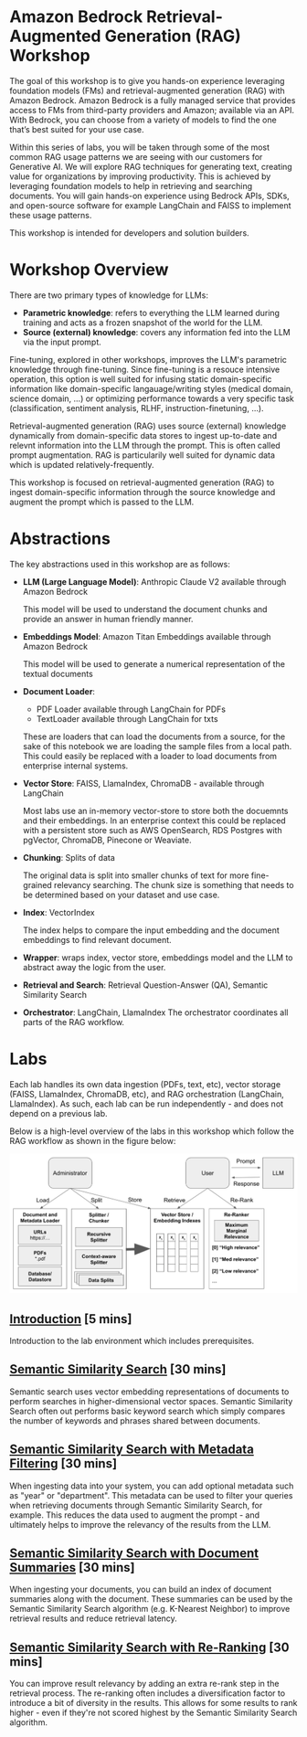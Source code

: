 # Amazon Bedrock Retrieval-Augmented Generation (RAG) Workshop

The goal of this workshop is to give you hands-on experience leveraging foundation models (FMs) and retrieval-augmented generation (RAG) with Amazon Bedrock. Amazon Bedrock is a fully managed service that provides access to FMs from third-party providers and Amazon; available via an API. With Bedrock, you can choose from a variety of models to find the one that’s best suited for your use case.

Within this series of labs, you will be taken through some of the most common RAG usage patterns we are seeing with our customers for Generative AI. We will explore RAG techniques for generating text, creating value for organizations by improving productivity. This is achieved by leveraging foundation models to help in retrieving and searching documents. You will gain hands-on experience using Bedrock APIs, SDKs, and open-source software for example LangChain and FAISS to implement these usage patterns.

This workshop is intended for developers and solution builders.

# Workshop Overview

There are two primary types of knowledge for LLMs:
* **Parametric knowledge**: refers to everything the LLM learned during training and acts as a frozen snapshot of the world for the LLM.
* **Source (external) knowledge**: covers any information fed into the LLM via the input prompt.

Fine-tuning, explored in other workshops, improves the LLM's parametric knowledge through fine-tuning. Since fine-tuning is a resouce intensive operation, this option is well suited for infusing static domain-specific information like domain-specific langauage/writing styles (medical domain, science domain, ...) or optimizing performance towards a very specific task (classification, sentiment analysis, RLHF, instruction-finetuning, ...). 

Retrieval-augmented generation (RAG) uses source (external) knowledge dynamically from domain-specific data stores to ingest up-to-date and relevnt information into the LLM through the prompt. This is often called prompt augmentation. RAG is particularily well suited for dynamic data which is updated relatively-frequently. 

This workshop is focused on retrieval-augmented generation (RAG) to ingest domain-specific information through the source knowledge and augment the prompt which is passed to the LLM. 

# Abstractions

The key abstractions used in this workshop are as follows:

* **LLM (Large Language Model)**: Anthropic Claude V2 available through Amazon Bedrock

  This model will be used to understand the document chunks and provide an answer in human friendly manner.

* **Embeddings Model**: Amazon Titan Embeddings available through Amazon Bedrock

  This model will be used to generate a numerical representation of the textual documents

* **Document Loader**: 
    - PDF Loader available through LangChain for PDFs
    - TextLoader available through LangChain for txts

  These are loaders that can load the documents from a source, for the sake of this notebook we are loading the sample files from a local path. This could easily be replaced with a loader to load documents from enterprise internal systems.

* **Vector Store**: FAISS, LlamaIndex, ChromaDB - available through LangChain

  Most labs use an in-memory vector-store to store both the docuemnts and their embeddings. In an enterprise context this could be replaced with a persistent store such as AWS OpenSearch, RDS Postgres with pgVector, ChromaDB, Pinecone or Weaviate.

* **Chunking**: Splits of data

  The original data is split into smaller chunks of text for more fine-grained relevancy searching. The chunk size is something that needs to be determined based on your dataset and use case.

* **Index**: VectorIndex

  The index helps to compare the input embedding and the document embeddings to find relevant document.

* **Wrapper**: wraps index, vector store, embeddings model and the LLM to abstract away the logic from the user.

* **Retrieval and Search**: Retrieval Question-Answer (QA), Semantic Similarity Search

* **Orchestrator**: LangChain, LlamaIndex
 The orchestrator coordinates all parts of the RAG workflow.

# Labs
Each lab handles its own data ingestion (PDFs, text, etc), vector storage (FAISS, LlamaIndex, ChromaDB, etc), and RAG orchestration (LangChain, LlamaIndex). As such, each lab can be run independently - and does not depend on a previous lab.

Below is a high-level overview of the labs in this workshop which follow the RAG workflow as shown in the figure below:

![](img/rag-overview.png)

## [Introduction](01_Intro/) [5 mins]
Introduction to the lab environment which includes prerequisites.

## [Semantic Similarity Search](02_Semantic_Search/) [30 mins]
Semantic search uses vector embedding representations of documents to perform searches in higher-dimensional vector spaces. Semantic Similarity Search often out performs basic keyword search which simply compares the number of keywords and phrases shared between documents.

## [Semantic Similarity Search with Metadata Filtering](03_Semantic_Search_with_Metadata_Filtering/) [30 mins]
When ingesting data into your system, you can add optional metadata such as "year" or "department".  This metadata can be used to filter your queries when retrieving documents through Semantic Similarity Search, for example. This reduces the data used to augment the prompt - and ultimately helps to improve the relevancy of the results from the LLM.

## [Semantic Similarity Search with Document Summaries](04_KNN_with_Document_Summaries/) [30 mins]
When ingesting your documents, you can build an index of document summaries along with the document. These summaries can be used by the Semantic Similarity Search algorithm (e.g. K-Nearest Neighbor) to improve retrieval results and reduce retrieval latency.

## [Semantic Similarity Search with Re-Ranking](05_Semantic_Search_with_Reranking/) [30 mins]
You can improve result relevancy by adding an extra re-rank step in the retrieval process. The re-ranking often includes a diversification factor to introduce a bit of diversity in the results. This allows for some results to rank higher - even if they're not scored highest by the Semantic Similarity Search algorithm.
